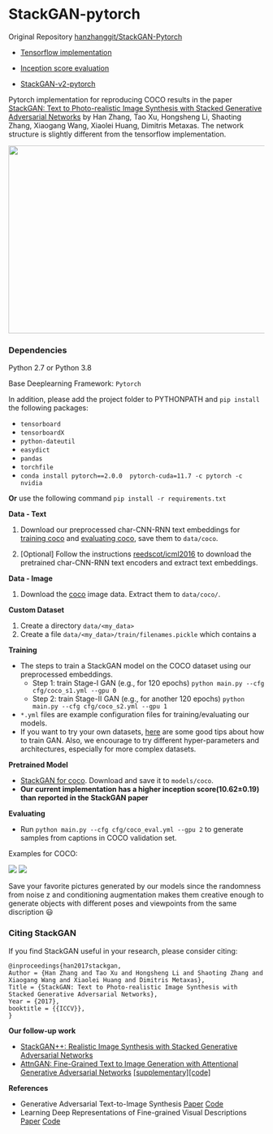 # StackGAN-pytorch

Original Repository [hanzhanggit/StackGAN-Pytorch](https://github.com/hanzhanggit/StackGAN-Pytorch)

- [Tensorflow implementation](https://github.com/hanzhanggit/StackGAN)

- [Inception score evaluation](https://github.com/hanzhanggit/StackGAN-inception-model)

- [StackGAN-v2-pytorch](https://github.com/hanzhanggit/StackGAN-v2)

Pytorch implementation for reproducing COCO results in the
paper [StackGAN: Text to Photo-realistic Image Synthesis with Stacked Generative Adversarial Networks](https://arxiv.org/pdf/1612.03242v2.pdf)
by Han Zhang, Tao Xu, Hongsheng Li, Shaoting Zhang, Xiaogang Wang, Xiaolei Huang, Dimitris Metaxas. The network
structure is slightly different from the tensorflow implementation.

<img src="examples/framework.jpg" width="850px" height="370px"/>

### Dependencies

Python 2.7 or Python 3.8

Base Deeplearning Framework: `Pytorch`

In addition, please add the project folder to PYTHONPATH and `pip install` the following packages:

- `tensorboard`
- `tensorboardX`
- `python-dateutil`
- `easydict`
- `pandas`
- `torchfile`
- `conda install pytorch==2.0.0  pytorch-cuda=11.7 -c pytorch -c nvidia`

**Or** use the following command `pip install -r requirements.txt`

**Data - Text**

1. Download our preprocessed char-CNN-RNN text embeddings
   for [training coco](https://drive.google.com/open?id=0B3y_msrWZaXLQXVzOENCY2E3TlU)
   and  [evaluating coco](https://drive.google.com/open?id=0B3y_msrWZaXLeEs5MTg0RC1fa0U), save them to `data/coco`.

2. [Optional] Follow the instructions [reedscot/icml2016](https://github.com/reedscot/icml2016) to download the
   pretrained char-CNN-RNN text encoders and extract text embeddings.

**Data - Image**

1. Download the [coco](http://cocodataset.org/#download) image data. Extract them to `data/coco/`.

**Custom Dataset**

1. Create a directory `data/<my_data>`
1. Create a file `data/<my_data>/train/filenames.pickle` which contains a

**Training**

- The steps to train a StackGAN model on the COCO dataset using our preprocessed embeddings.
    - Step 1: train Stage-I GAN (e.g., for 120 epochs) `python main.py --cfg cfg/coco_s1.yml --gpu 0`
    - Step 2: train Stage-II GAN (e.g., for another 120 epochs) `python main.py --cfg cfg/coco_s2.yml --gpu 1`
- `*.yml` files are example configuration files for training/evaluating our models.
- If you want to try your own datasets, [here](https://github.com/soumith/ganhacks) are some good tips about how to
  train GAN. Also, we encourage to try different hyper-parameters and architectures, especially for more complex
  datasets.

**Pretrained Model**

- [StackGAN for coco](https://drive.google.com/open?id=0B3y_msrWZaXLYjNra2ZSSmtVQlE). Download and save it
  to `models/coco`.
- **Our current implementation has a higher inception score(10.62±0.19) than reported in the StackGAN paper**

**Evaluating**

- Run `python main.py --cfg cfg/coco_eval.yml --gpu 2` to generate samples from captions in COCO validation set.

Examples for COCO:

![](examples/coco_2.png)
![](examples/coco_3.png)

Save your favorite pictures generated by our models since the randomness from noise z and conditioning augmentation
makes them creative enough to generate objects with different poses and viewpoints from the same discription :smiley:

### Citing StackGAN

If you find StackGAN useful in your research, please consider citing:

```
@inproceedings{han2017stackgan,
Author = {Han Zhang and Tao Xu and Hongsheng Li and Shaoting Zhang and Xiaogang Wang and Xiaolei Huang and Dimitris Metaxas},
Title = {StackGAN: Text to Photo-realistic Image Synthesis with Stacked Generative Adversarial Networks},
Year = {2017},
booktitle = {{ICCV}},
}
```

**Our follow-up work**

- [StackGAN++: Realistic Image Synthesis with Stacked Generative Adversarial Networks](https://arxiv.org/abs/1710.10916)
- [AttnGAN: Fine-Grained Text to Image Generation with Attentional Generative Adversarial Networks](https://arxiv.org/abs/1711.10485) [[supplementary]](https://1drv.ms/b/s!Aj4exx_cRA4ghK5-kUG-EqH7hgknUA)[[code]](https://github.com/taoxugit/AttnGAN)

**References**

- Generative Adversarial Text-to-Image
  Synthesis [Paper](https://arxiv.org/abs/1605.05396) [Code](https://github.com/reedscot/icml2016)
- Learning Deep Representations of Fine-grained Visual
  Descriptions [Paper](https://arxiv.org/abs/1605.05395) [Code](https://github.com/reedscot/cvpr2016)
